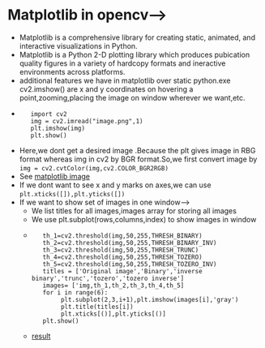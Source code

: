 # Matplotlib in opencv-->
* Matplotlib is a comprehensive library for creating static, animated, and interactive visualizations in Python.
* Matplotlib is a Python 2-D plotting library which produces pubication quality figures in a variety of hardcopy formats and ineractive       environments across platforms.
* additional features we have in matplotlib over static python.exe cv2.imshow() are x and y coordinates on hovering a point,zooming,placing   the image on window wherever we want,etc.
* ```from matplotlib import pyplot as plt
     import cv2
     img = cv2.imread("image.png",1)
     plt.imshow(img)
     plt.show()
     ```
* Here,we dont get a desired image .Because the plt gives image in RBG format whereas img in cv2 by BGR format.So,we first convert image by   ```img = cv2.cvtColor(img,cv2.COLOR_BGR2RGB)```
* See [matplotlib image](https://encrypted-tbn0.gstatic.com/images?q=tbn%3AANd9GcQhuBPkNYgSGC0zv1LQ3gieLsCFE9bFmCOmeC5ZLFD8Y7oRdurP&usqp=CAU)
* If we dont want to see x and y marks on axes,we can use ```plt.xticks([]),plt.yticks([])```
* If we want to show set of images in one window-->
     * We list titles for all images,images array for storing all images
     * We use plt.subplot(rows,columns,index) to show images in window
     * ```img=cv2.imread('gradient.png',1)
          th_1=cv2.threshold(img,50,255,THRESH_BINARY)
          th_2=cv2.threshold(img,50,255,THRESH_BINARY_INV)
          th_3=cv2.threshold(img,50,255,THRESH_TRUNC)
          th_4=cv2.threshold(img,50,255,THRESH_TOZERO)
          th_5=cv2.threshold(img,50,255,THRESH_TOZERO_INV)
          titles = ['Original image','Binary','inverse binary','trunc','tozero','tozero inverse']
          images= ['img,th_1,th_2,th_3,th_4,th_5]
          for i in range(6):
               plt.subplot(2,3,i+1),plt.imshow(images[i],'gray')
               plt.title(titles[i])
               plt.xticks[()],plt.yticks[()]
          plt.show()
          ```
    * [result](http://www.codebind.com/wp-content/uploads/2019/05/matplotlib-with-OpenCV-2.png)      
          
          
          
          
          
